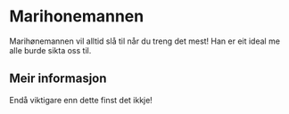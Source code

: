 # Marihonemannen
Marihønemannen vil alltid slå til når du treng det mest!
Han er eit ideal me alle burde sikta oss til.



## Meir informasjon
Endå viktigare enn dette finst det ikkje!